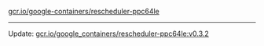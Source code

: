 [gcr.io/google-containers/rescheduler-ppc64le](https://hub.docker.com/r/cruse/rescheduler-ppc64le/tags/) 

----
Update: [gcr.io/google_containers/rescheduler-ppc64le:v0.3.2](https://hub.docker.com/r/cruse/rescheduler-ppc64le/tags/)


